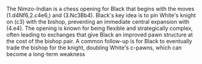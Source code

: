 The Nimzo-Indian is a chess opening for Black that begins with the moves \(1.d4Nf6,2.c4e6,\) and \(3.Nc3Bb4\). Black's key idea is to pin White's knight on \(c3\) with the bishop, preventing an immediate central expansion with \(4.e4\). The opening is known for being flexible and strategically complex, often leading to exchanges that give Black an improved pawn structure at the cost of the bishop pair. A common follow-up is for Black to eventually trade the bishop for the knight, doubling White's c-pawns, which can become a long-term weakness
